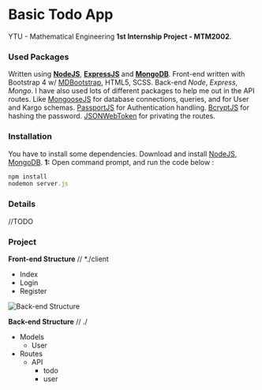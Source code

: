 # Basic Todo App
YTU - Mathematical Engineering **1st Internship Project - MTM2002**.

### Used Packages
Written using [**NodeJS**](https://nodejs.org/en/), [**ExpressJS**](https://expressjs.com/) and [**MongoDB**](https://www.mongodb.com/).  Front-end written with Bootstrap 4 w/ [MDBootstrap](https://mdbootstrap.com/react/), HTML5, SCSS. Back-end *Node*, *Express*, *Mongo*. I have also used lots of different packages to help me out in the API routes. Like [MongooseJS](http://mongoosejs.com/) for database connections, queries, and for User and Kargo schemas. [PassportJS](http://www.passportjs.org/) for Authentication handling. [BcryptJS](https://github.com/dcodeIO/bcrypt.js) for hashing the password. [JSONWebToken](https://github.com/auth0/node-jsonwebtoken) for privating the routes.

### Installation
You have to install some dependencies. Download and install [NodeJS](https://nodejs.org/en/), [MongoDB](https://www.mongodb.com/).
**1:**
Open command prompt, and run the code below :
```javascript
npm install
nodemon server.js
```

### Details
//TODO

### Project
**Front-end Structure** // *./client
- Index
- Login
- Register

![Back-end Structure](https://github.com/aybertocarlos/ytu/blob/master/photos/backendstructure.png?raw=true)
 
 **Back-end Structure** // ./
 - Models
   - User
 - Routes
   - API
     - todo
     - user
   
